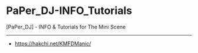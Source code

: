 # PaPer_DJ-INFO_Tutorials
[PaPer_DJ] - INFO &amp; Tutorials for The Mini Scene

-------------------------------------------------------------

* https://hakchi.net/KMFDManic/
